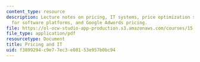 ```yaml
---
content_type: resource
description: Lecture notes on pricing, IT systems, price optimization software, pricing
  for software platforms, and Google Adwords pricing.
file: https://ol-ocw-studio-app-production.s3.amazonaws.com/courses/15-818-pricing-spring-2010/f3899294c9e77ec3e08153e957b0bc94_MIT15_818S10_lec06.pdf
file_type: application/pdf
resourcetype: Document
title: Pricing and IT
uid: f3899294-c9e7-7ec3-e081-53e957b0bc94
---
```

